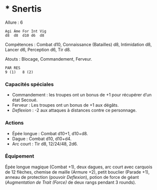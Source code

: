 # * Snertis

Allure : 6

	Agi	Âme	For	Int	Vig
	d8	d8	d10	d6	d8

Compétences : Combat d10, Connaissance (Batailles) d8, Intimidation d8, Lancer d6, Perception d6, Tir d8.

Atouts : Blocage, Commandement, Ferveur.

	PAR	RES
	9 (1)	8 (2)

### Capacités spéciales
- Commandement : les troupes ont un bonus de +1 pour récupérer d’un état Secoué.
- Ferveur : Les troupes ont un bonus de +1 aux dégâts.
- _Deflexion_ : -2 aux attaques à distances contre ce personnage.

### Actions
- Épée longue : Combat d10+1, d10+d8.
- Dague : Combat d10, d10+d4.
- Arc court : Tir d8, 12/24/48, 2d6.

### Équipement
Épée longue magique (Combat +1), deux dagues, arc court avec carquois de 12 flèches, chemise de maille (Armure +2), petit bouclier (Parade +1), anneau de protection (pouvoir _Deflexion_), potion de force de géant (_Augmentation de Trait (Force)_ de deux rangs pendant 3 rounds).
